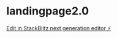 # landingpage2.0

[Edit in StackBlitz next generation editor ⚡️](https://stackblitz.com/~/github.com/RelentlessDevs/landingpage2.0)